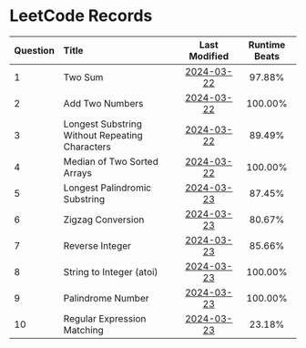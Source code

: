 # LeetCode Records

| Question | Title | Last Modified | Runtime Beats  |
| :- | :- | :-: | :-: |
| 1 | Two Sum | [2024-03-22](./records/Question_1.md) | 97.88% |
| 2 | Add Two Numbers | [2024-03-22](./records/Question_2.md) | 100.00% |
| 3 | Longest Substring Without Repeating Characters | [2024-03-22](./records/Question_3.md) | 89.49% |
| 4 | Median of Two Sorted Arrays | [2024-03-22](./records/Question_4.md) | 100.00% |
| 5 | Longest Palindromic Substring | [2024-03-23](./records/Question_5.md) | 87.45% |
| 6 | Zigzag Conversion | [2024-03-23](./records/Question_6.md) | 80.67% |
| 7 | Reverse Integer | [2024-03-23](./records/Question_7.md) | 85.66% |
| 8 | String to Integer (atoi) | [2024-03-23](./records/Question_8.md) | 100.00% |
| 9 | Palindrome Number | [2024-03-23](./records/Question_9.md) | 100.00% |
| 10 | Regular Expression Matching | [2024-03-23](./records/Question_10.md) | 23.18% |

<br>
